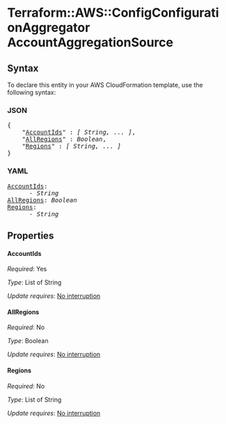 # Terraform::AWS::ConfigConfigurationAggregator AccountAggregationSource

## Syntax

To declare this entity in your AWS CloudFormation template, use the following syntax:

### JSON

<pre>
{
    "<a href="#accountids" title="AccountIds">AccountIds</a>" : <i>[ String, ... ]</i>,
    "<a href="#allregions" title="AllRegions">AllRegions</a>" : <i>Boolean</i>,
    "<a href="#regions" title="Regions">Regions</a>" : <i>[ String, ... ]</i>
}
</pre>

### YAML

<pre>
<a href="#accountids" title="AccountIds">AccountIds</a>: <i>
      - String</i>
<a href="#allregions" title="AllRegions">AllRegions</a>: <i>Boolean</i>
<a href="#regions" title="Regions">Regions</a>: <i>
      - String</i>
</pre>

## Properties

#### AccountIds

_Required_: Yes

_Type_: List of String

_Update requires_: [No interruption](https://docs.aws.amazon.com/AWSCloudFormation/latest/UserGuide/using-cfn-updating-stacks-update-behaviors.html#update-no-interrupt)

#### AllRegions

_Required_: No

_Type_: Boolean

_Update requires_: [No interruption](https://docs.aws.amazon.com/AWSCloudFormation/latest/UserGuide/using-cfn-updating-stacks-update-behaviors.html#update-no-interrupt)

#### Regions

_Required_: No

_Type_: List of String

_Update requires_: [No interruption](https://docs.aws.amazon.com/AWSCloudFormation/latest/UserGuide/using-cfn-updating-stacks-update-behaviors.html#update-no-interrupt)

